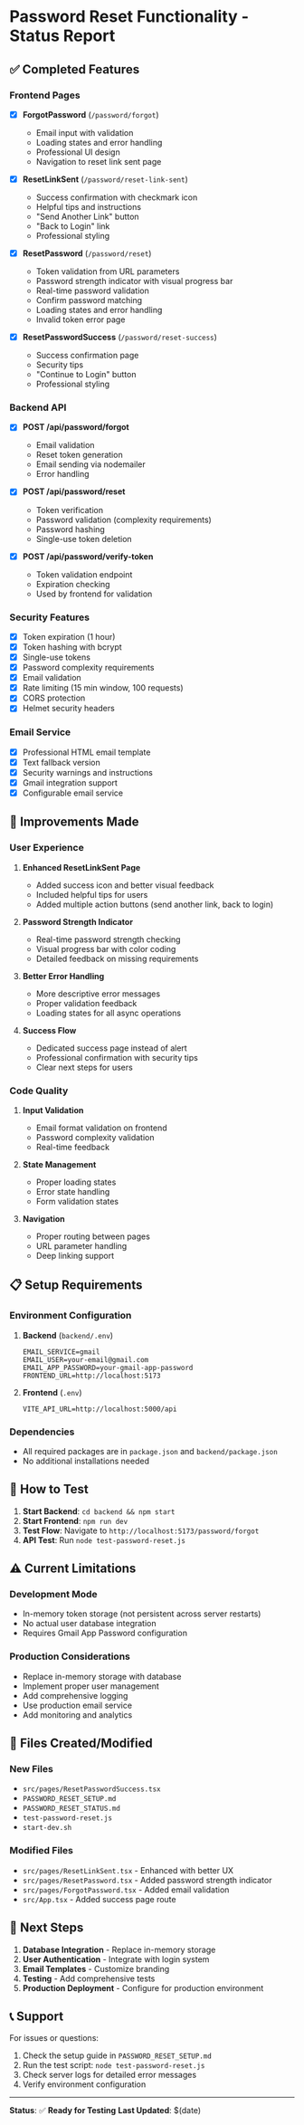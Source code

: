 # Password Reset Functionality - Status Report

## ✅ Completed Features

### Frontend Pages
- [x] **ForgotPassword** (`/password/forgot`)
  - Email input with validation
  - Loading states and error handling
  - Professional UI design
  - Navigation to reset link sent page

- [x] **ResetLinkSent** (`/password/reset-link-sent`)
  - Success confirmation with checkmark icon
  - Helpful tips and instructions
  - "Send Another Link" button
  - "Back to Login" link
  - Professional styling

- [x] **ResetPassword** (`/password/reset`)
  - Token validation from URL parameters
  - Password strength indicator with visual progress bar
  - Real-time password validation
  - Confirm password matching
  - Loading states and error handling
  - Invalid token error page

- [x] **ResetPasswordSuccess** (`/password/reset-success`)
  - Success confirmation page
  - Security tips
  - "Continue to Login" button
  - Professional styling

### Backend API
- [x] **POST /api/password/forgot**
  - Email validation
  - Reset token generation
  - Email sending via nodemailer
  - Error handling

- [x] **POST /api/password/reset**
  - Token verification
  - Password validation (complexity requirements)
  - Password hashing
  - Single-use token deletion

- [x] **POST /api/password/verify-token**
  - Token validation endpoint
  - Expiration checking
  - Used by frontend for validation

### Security Features
- [x] Token expiration (1 hour)
- [x] Token hashing with bcrypt
- [x] Single-use tokens
- [x] Password complexity requirements
- [x] Email validation
- [x] Rate limiting (15 min window, 100 requests)
- [x] CORS protection
- [x] Helmet security headers

### Email Service
- [x] Professional HTML email template
- [x] Text fallback version
- [x] Security warnings and instructions
- [x] Gmail integration support
- [x] Configurable email service

## 🔧 Improvements Made

### User Experience
1. **Enhanced ResetLinkSent Page**
   - Added success icon and better visual feedback
   - Included helpful tips for users
   - Added multiple action buttons (send another link, back to login)

2. **Password Strength Indicator**
   - Real-time password strength checking
   - Visual progress bar with color coding
   - Detailed feedback on missing requirements

3. **Better Error Handling**
   - More descriptive error messages
   - Proper validation feedback
   - Loading states for all async operations

4. **Success Flow**
   - Dedicated success page instead of alert
   - Professional confirmation with security tips
   - Clear next steps for users

### Code Quality
1. **Input Validation**
   - Email format validation on frontend
   - Password complexity validation
   - Real-time feedback

2. **State Management**
   - Proper loading states
   - Error state handling
   - Form validation states

3. **Navigation**
   - Proper routing between pages
   - URL parameter handling
   - Deep linking support

## 📋 Setup Requirements

### Environment Configuration
1. **Backend** (`backend/.env`)
   ```
   EMAIL_SERVICE=gmail
   EMAIL_USER=your-email@gmail.com
   EMAIL_APP_PASSWORD=your-gmail-app-password
   FRONTEND_URL=http://localhost:5173
   ```

2. **Frontend** (`.env`)
   ```
   VITE_API_URL=http://localhost:5000/api
   ```

### Dependencies
- All required packages are in `package.json` and `backend/package.json`
- No additional installations needed

## 🚀 How to Test

1. **Start Backend**: `cd backend && npm start`
2. **Start Frontend**: `npm run dev`
3. **Test Flow**: Navigate to `http://localhost:5173/password/forgot`
4. **API Test**: Run `node test-password-reset.js`

## ⚠️ Current Limitations

### Development Mode
- In-memory token storage (not persistent across server restarts)
- No actual user database integration
- Requires Gmail App Password configuration

### Production Considerations
- Replace in-memory storage with database
- Implement proper user management
- Add comprehensive logging
- Use production email service
- Add monitoring and analytics

## 📁 Files Created/Modified

### New Files
- `src/pages/ResetPasswordSuccess.tsx`
- `PASSWORD_RESET_SETUP.md`
- `PASSWORD_RESET_STATUS.md`
- `test-password-reset.js`
- `start-dev.sh`

### Modified Files
- `src/pages/ResetLinkSent.tsx` - Enhanced with better UX
- `src/pages/ResetPassword.tsx` - Added password strength indicator
- `src/pages/ForgotPassword.tsx` - Added email validation
- `src/App.tsx` - Added success page route

## 🎯 Next Steps

1. **Database Integration** - Replace in-memory storage
2. **User Authentication** - Integrate with login system
3. **Email Templates** - Customize branding
4. **Testing** - Add comprehensive tests
5. **Production Deployment** - Configure for production environment

## 📞 Support

For issues or questions:
1. Check the setup guide in `PASSWORD_RESET_SETUP.md`
2. Run the test script: `node test-password-reset.js`
3. Check server logs for detailed error messages
4. Verify environment configuration

---

**Status**: ✅ **Ready for Testing**
**Last Updated**: $(date) 